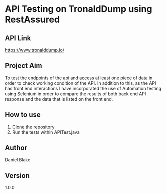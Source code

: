 # API Testing on TronaldDump using RestAssured

## API Link
https://www.tronalddump.io/
## Project Aim
To test the endpoints of the api and access at least one piece of data in order to check working condition
of the API. In addition to this, as the API has front end interactions I have incorporated the use of 
Automation testing using Selenium in order to compare the results of both back end API response and the data
that is listed on the front end.

## How to use
1. Clone the repository
2. Run the tests within APITest.java

## Author
Daniel Blake

## Version 
1.0.0
